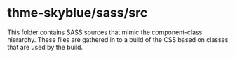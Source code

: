 # thme-skyblue/sass/src

This folder contains SASS sources that mimic the component-class hierarchy. These files
are gathered in to a build of the CSS based on classes that are used by the build.
